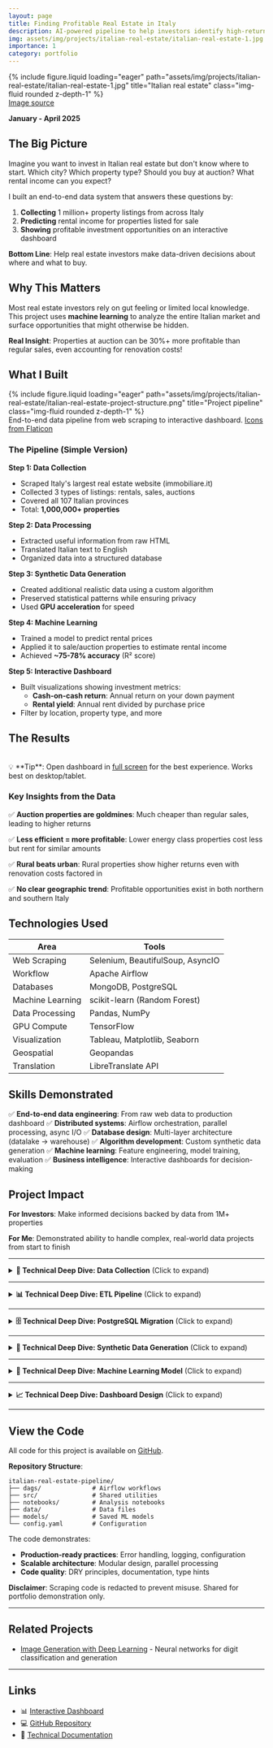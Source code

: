 ```yaml
---
layout: page
title: Finding Profitable Real Estate in Italy
description: AI-powered pipeline to help investors identify high-return properties
img: assets/img/projects/italian-real-estate/italian-real-estate-1.jpg
importance: 1
category: portfolio
---
```


<div class="row">
    <div class="col-sm mt-3 mt-md-0">
        {% include figure.liquid loading="eager" path="assets/img/projects/italian-real-estate/italian-real-estate-1.jpg" title="Italian real estate" class="img-fluid rounded z-depth-1" %}
    </div>
</div>
<div class="caption">
    <a href="https://pxhere.com/en/photo/529383">Image source</a>
</div>

**January - April 2025**

## The Big Picture

Imagine you want to invest in Italian real estate but don't know where to start. Which city? Which property type? Should you buy at auction? What rental income can you expect?

I built an end-to-end data system that answers these questions by:
1. **Collecting** 1 million+ property listings from across Italy
2. **Predicting** rental income for properties listed for sale
3. **Showing** profitable investment opportunities on an interactive dashboard

**Bottom Line**: Help real estate investors make data-driven decisions about where and what to buy.

## Why This Matters

Most real estate investors rely on gut feeling or limited local knowledge. This project uses **machine learning** to analyze the entire Italian market and surface opportunities that might otherwise be hidden.

**Real Insight**: Properties at auction can be 30%+ more profitable than regular sales, even accounting for renovation costs!

## What I Built

<div class="row">
    <div class="col-sm mt-3 mt-md-0">
        {% include figure.liquid loading="eager" path="assets/img/projects/italian-real-estate/italian-real-estate-project-structure.png" title="Project pipeline" class="img-fluid rounded z-depth-1" %}
    </div>
</div>
<div class="caption">
    End-to-end data pipeline from web scraping to interactive dashboard. <a href="https://www.flaticon.com/">Icons from Flaticon</a>
</div>

### The Pipeline (Simple Version)

**Step 1: Data Collection**
- Scraped Italy's largest real estate website (immobiliare.it)
- Collected 3 types of listings: rentals, sales, auctions
- Covered all 107 Italian provinces
- Total: **1,000,000+ properties**

**Step 2: Data Processing**
- Extracted useful information from raw HTML
- Translated Italian text to English
- Organized data into a structured database

**Step 3: Synthetic Data Generation**
- Created additional realistic data using a custom algorithm
- Preserved statistical patterns while ensuring privacy
- Used **GPU acceleration** for speed

**Step 4: Machine Learning**
- Trained a model to predict rental prices
- Applied it to sale/auction properties to estimate rental income
- Achieved **~75-78% accuracy** (R² score)

**Step 5: Interactive Dashboard**
- Built visualizations showing investment metrics:
  - **Cash-on-cash return**: Annual return on your down payment
  - **Rental yield**: Annual rent divided by purchase price
- Filter by location, property type, and more

## The Results

<!--{% include dashboards/italian-real-estate-dashboard.html %}-->

<br>
💡 **Tip**: Open dashboard in <a href="https://public.tableau.com/views/Italianrealestate/Dashboard_1?:language=en-US&:sid=&:redirect=auth&:display_count=n&:origin=viz_share_link" target="_blank">full screen</a> for the best experience. Works best on desktop/tablet.

### Key Insights from the Data

✅ **Auction properties are goldmines**: Much cheaper than regular sales, leading to higher returns

✅ **Less efficient = more profitable**: Lower energy class properties cost less but rent for similar amounts

✅ **Rural beats urban**: Rural properties show higher returns even with renovation costs factored in

✅ **No clear geographic trend**: Profitable opportunities exist in both northern and southern Italy

## Technologies Used

| **Area** | **Tools** |
|----------|-----------|
| Web Scraping | Selenium, BeautifulSoup, AsyncIO |
| Workflow | Apache Airflow |
| Databases | MongoDB, PostgreSQL |
| Machine Learning | scikit-learn (Random Forest) |
| Data Processing | Pandas, NumPy |
| GPU Compute | TensorFlow |
| Visualization | Tableau, Matplotlib, Seaborn |
| Geospatial | Geopandas |
| Translation | LibreTranslate API |

## Skills Demonstrated

✅ **End-to-end data engineering**: From raw web data to production dashboard
✅ **Distributed systems**: Airflow orchestration, parallel processing, async I/O
✅ **Database design**: Multi-layer architecture (datalake → warehouse)
✅ **Algorithm development**: Custom synthetic data generation
✅ **Machine learning**: Feature engineering, model training, evaluation
✅ **Business intelligence**: Interactive dashboards for decision-making

## Project Impact

**For Investors**: Make informed decisions backed by data from 1M+ properties

**For Me**: Demonstrated ability to handle complex, real-world data projects from start to finish

---

<details>
<summary><strong>🔬 Technical Deep Dive: Data Collection</strong> (Click to expand)</summary>

## Web Scraping Architecture

### Challenge
Scrape 107 provinces × 3 listing types = **321 independent scraping tasks**

### Solution: Apache Airflow Orchestration

<div class="row">
    <div class="col-sm mt-3 mt-md-0">
        {% include figure.liquid loading="eager" path="assets/img/projects/italian-real-estate/italian-real-estate-extraction-DAG.png" title="Airflow DAG" class="img-fluid rounded z-depth-1" %}
    </div>
</div>

**Workflow**:
1. For each province (e.g., Milan, Rome, Naples):
   - Scrape RENT listings → Store in MongoDB
   - Scrape AUCTION listings → Store in MongoDB
   - Scrape SALE listings → Store in MongoDB
2. All provinces run in parallel for speed

### Technical Implementation

**Asynchronous Scraping**:
```python
# Concurrent HTTP requests with semaphore
semaphore = asyncio.Semaphore(50)  # Max 50 concurrent requests

async def get_single_url(url, session):
    async with semaphore:
        async with session.get(url, timeout=60) as response:
            return await response.text()
```

**Selenium for JavaScript-Rendered Content**:
- Some pages require browser automation
- Handles complex interactions and dynamic loading

**Data Storage**:
- MongoDB "datalake" stores raw HTML
- Includes timestamp for tracking changes over time

**Performance**:
- Batch processing with error handling
- Retry logic for failed requests
- Logging for monitoring

### Code Disclaimer
The scraping code has been **redacted** to prevent out-of-the-box reproducibility. This is shared to demonstrate technical abilities, not to enable website scraping.

</details>

---

<details>
<summary><strong>📊 Technical Deep Dive: ETL Pipeline</strong> (Click to expand)</summary>

## MongoDB ETL: Raw HTML → Structured Data

### Challenge
Extract 50+ fields from unstructured HTML and organize them coherently.

### Solution: BeautifulSoup + Airflow

<div class="row">
    <div class="col-sm mt-3 mt-md-0">
        {% include figure.liquid loading="eager" path="assets/img/projects/italian-real-estate/italian-real-estate-ETL-DAG.png" title="ETL DAG" class="img-fluid rounded z-depth-1" %}
    </div>
</div>

**Extracted Fields** (50+ total):
- **Pricing**: price, price/m², condominium expenses, heating costs
- **Property Features**: surface, rooms, bathrooms, floor, elevator, condition
- **Building Info**: construction year, floors, residential units
- **Energy**: efficiency class, consumption, heating type, AC
- **Location**: latitude, longitude, province, city, address
- **Auction Data** (for auctions): court, minimum offer, procedure number

**Data Transformations**:
```python
def remove_non_numbers(string):
    """Convert '€300.000,00' → 300000"""
    string = string.replace(",", ".")
    return ''.join(c for c in string if c.isdigit() or c == '.')

def mortgage_monthly_payment(principal, interest, term):
    """Calculate monthly mortgage payment"""
    i = interest / 12
    n = term * 12
    return round(P * (i * (i + 1)**n) / ((i + 1)**n - 1), 2)
```

**Output**: MongoDB warehouse with clean, structured documents

</details>

---

<details>
<summary><strong>🗄️ Technical Deep Dive: PostgreSQL Migration</strong> (Click to expand)</summary>

## MongoDB → PostgreSQL + Translation

### Why PostgreSQL?
- **Relational integrity**: Enforce data consistency
- **Query performance**: Better for analytical queries
- **Normalization**: Reduce redundancy with snowflake schema

### Database Schema

<div class="row">
    <div class="col-sm mt-3 mt-md-0">
        {% include figure.liquid loading="eager" path="assets/img/projects/italian-real-estate/PostgreSQL_warehouse_ERD.png" title="ERD" class="img-fluid rounded z-depth-1" %}
    </div>
</div>
<div class="caption">
    Snowflake schema with fact table and dimension tables. <a href="https://dbdiagram.io/">Created with dbdiagram.io</a>
</div>

**Design Pattern**: Snowflake Schema
- **Fact Table**: `listings` (main data)
- **Dimension Tables**: `property_types`, `conditions`, `energy_classes`, etc.
- **Benefits**: Normalized data, no redundancy, faster queries

### Translation Pipeline

**Challenge**: Translate Italian real estate jargon to English

**Solution**:
1. **LibreTranslate API**: Local instance for privacy and speed
2. **SQLite Cache**: Avoid re-translating identical text
3. **Custom Dictionary**: 100+ real estate-specific phrases

Example translations:
- "cucina abitabile" → "eat-in kitchen"
- "occupato" → "inhabited"
- "libero" → "vacant"

**Performance**:
- Batch processing: 10,000 records per batch
- Translation cache hits: ~80% (saves API calls)
- Parallel processing with ThreadPoolExecutor

</details>

---

<details>
<summary><strong>🤖 Technical Deep Dive: Synthetic Data Generation</strong> (Click to expand)</summary>

## Custom K-Nearest Neighbors Algorithm

### Why Generate Synthetic Data?
- **Privacy**: Don't use exact real data
- **Augmentation**: Increase dataset size for better ML training
- **Statistical Preservation**: Maintain real-world patterns

### Algorithm Design

**Concept**: For each synthetic listing, find 5 real listings that are:
- Geographically close (similar lat/lon)
- Similar in price
- Similar in size (surface area)

Then create a synthetic listing by blending their features.

**Implementation**:
```python
# Distance metric (weighted)
weights = {
    'price': 0.25,
    'surface': 0.25,
    'latitude': 0.25,
    'longitude': 0.25
}

# For numerical features: weighted average
synthetic_price = sum(neighbor_prices * inverse_distance_weights)

# For categorical features: weighted voting
synthetic_property_type = most_common(neighbor_types, weights=inverse_distance)
```

**GPU Acceleration**:
- TensorFlow with CUDA support
- Batch processing to manage memory
- 10× speedup vs CPU

**Output**:
- **1,050,000 synthetic listings**
  - 80,000 rental
  - 120,000 auction
  - 850,000 sale

**Validation**:
- Geographic coherence: All coordinates within Italy's borders
- Statistical similarity: Distributions match real data
- Visual inspection: Property characteristics look realistic

### Why Not Use CTGAN?

I initially tried [CTGAN](https://github.com/sdv-dev/CTGAN) (a generative AI model for tabular data) but found:
- **Problem**: Could learn feature distributions but NOT correlations
- **Impact**: Lost critical relationships like location ↔ price
- **Solution**: Developed custom K-NN algorithm that preserves correlations

</details>

---

<details>
<summary><strong>🎯 Technical Deep Dive: Machine Learning Model</strong> (Click to expand)</summary>

## Random Forest Rent Predictor

### Problem Statement
Predict monthly rental price for properties listed for sale/auction.

### Why Random Forest?
- **Non-linear relationships**: Property features interact in complex ways
- **Robustness**: Handles outliers well
- **Interpretability**: Can examine feature importance
- **Performance**: Good accuracy with reasonable training time

### Feature Engineering

**Simplifications**:
- **Property types**: 30+ categories → 7 main types (apartment, villa, house, etc.)
- **Heating**: Decomposed into type, delivery, power source
- **Air conditioning**: Separated into type, hot capability, cold capability
- **Windows**: Combined glass type and frame material

**One-Hot Encoding**: 14 categorical features → 70+ binary columns

**Outliers**: Removed 1st and 99th percentiles

**Target Transformation**: Log-transform rent for better predictions

### Model Architecture

```python
RandomForestRegressor(
    n_estimators=100,
    max_depth=None,  # Full tree depth
    min_samples_leaf=1,
    random_state=2025,
    n_jobs=-1  # Use all CPU cores
)
```

**Train-Test Split**: 70% train / 30% test

### Performance Metrics

| Metric | Value |
|--------|-------|
| R² Score | 0.75 - 0.78 |
| RMSE (log scale) | 0.25 |
| MAE (log scale) | 0.14 |
| MAPE | 2.07% |

**Feature Importance (Top 5)**:
1. **Surface area** (m²) - most predictive
2. **Latitude** (location)
3. **Longitude** (location)
4. **Condominium expenses**
5. **Milan indicator** (premium pricing)

**Interpretation**:
- Size and location dominate
- Building maintenance costs signal rental value
- Urban centers (Milan) command premium

### Model Application

Applied to **970,000 sale/auction listings** to predict potential rental income.

**Output**: CSV with predictions for dashboard visualization.

</details>

---

<details>
<summary><strong>📈 Technical Deep Dive: Dashboard Design</strong> (Click to expand)</summary>

## Interactive Tableau Dashboard

### User Personas

**Target Audience**: Real estate investors (both novice and experienced)

**Use Cases**:
1. Explore profitable regions/cities
2. Compare auction vs sale listings
3. Assess impact of property characteristics
4. Calculate ROI with custom mortgage parameters

### Dashboard Features

**Investment Metrics**:

1. **Annual Cash-on-Cash Return**:
   ```
   (Annual Rent - Annual Mortgage Payment) / Down Payment
   ```
   - Shows return on actual cash invested
   - Useful for leveraged investments

2. **Rental Yield**:
   ```
   Annual Rent / Purchase Price
   ```
   - Shows total return potential
   - Useful for all-cash purchases

**User Controls**:
- **Mortgage Parameters**: Interest rate, down payment %, loan term
- **Renovation Costs**: Percentage of purchase price
- **Filters**: Property type, energy class, location, listing type

**Visualizations**:
- **Map**: Geographic distribution of profitable properties
- **Scatter Plot**: Price vs predicted rent
- **Bar Charts**: Metrics by province/property type
- **Summary Statistics**: Count, median values, top opportunities

### Design Principles

✅ **Progressive Disclosure**: Start simple, add complexity as needed

✅ **Interactivity**: Users explore their own scenarios

✅ **Context**: Tooltips and legends explain metrics

✅ **Performance**: Aggregations for fast rendering

</details>

---

## View the Code

All code for this project is available on [GitHub](https://github.com/LeonardoPaccianiMori/italian-real-estate-pipeline).

**Repository Structure**:
```
italian-real-estate-pipeline/
├── dags/              # Airflow workflows
├── src/               # Shared utilities
├── notebooks/         # Analysis notebooks
├── data/              # Data files
├── models/            # Saved ML models
└── config.yaml        # Configuration
```

The code demonstrates:
- **Production-ready practices**: Error handling, logging, configuration
- **Scalable architecture**: Modular design, parallel processing
- **Code quality**: DRY principles, documentation, type hints

**Disclaimer**: Scraping code is redacted to prevent misuse. Shared for portfolio demonstration only.

---

## Related Projects

- [Image Generation with Deep Learning](/projects/image-generation/) - Neural networks for digit classification and generation

---

## Links

- 📊 [Interactive Dashboard](https://public.tableau.com/views/Italianrealestate/Dashboard_1)
- 💻 [GitHub Repository](https://github.com/LeonardoPaccianiMori/italian-real-estate-pipeline)
- 📝 [Technical Documentation](https://github.com/LeonardoPaccianiMori/italian-real-estate-pipeline/tree/main/docs)
